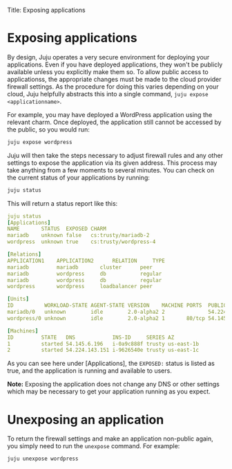 Title: Exposing applications    


# Exposing applications

By design, Juju operates a very secure environment for deploying your 
applications.
Even if you have deployed applications, they won't be publicly available unless
you explicitly make them so. To allow public access to applicationss, the
appropriate changes must be made to the cloud provider firewall settings. As
the procedure for doing this varies depending on your cloud, Juju helpfully
abstracts this into a single command, `juju expose <applicationname>`.

For example, you may have deployed a WordPress application using the relevant
charm. Once deployed, the application still cannot be accessed by the public,
so you would run:

```bash
juju expose wordpress
```

Juju will then take the steps necessary to adjust firewall rules and any other
settings to expose the application via its given address. This process may take
anything from a few moments to several minutes. You can check on the current
status of your applications by running:

```bash
juju status
```

This will return a status report like this:

```yaml
juju status
[Applications]
NAME       STATUS  EXPOSED CHARM                
mariadb    unknown false   cs:trusty/mariadb-2  
wordpress  unknown true    cs:trusty/wordpress-4

[Relations]
APPLICATION1    APPLICATION2      RELATION     TYPE   
mariadb         mariadb       cluster      peer   
mariadb         wordpress     db           regular
mariadb         wordpress     db           regular
wordpress       wordpress     loadbalancer peer   

[Units]    
ID          WORKLOAD-STATE AGENT-STATE VERSION    MACHINE PORTS  PUBLIC-ADDRESS MESSAGE
mariadb/0   unknown        idle        2.0-alpha2 2              54.224.143.151        
wordpress/0 unknown        idle        2.0-alpha2 1       80/tcp 54.145.6.196          

[Machines]
ID         STATE   DNS            INS-ID     SERIES AZ        
1          started 54.145.6.196   i-0a9c888f trusty us-east-1b
2          started 54.224.143.151 i-9626540e trusty us-east-1c 
```

As you can see here under [Applications], the `EXPOSED:` status is listed as 
true, and the application is running and available to users.

**Note:** Exposing the application does not change any DNS or other settings 
which may be necessary to get your application running as you expect.

# Unexposing an application

To return the firewall settings and make an application non-public again, you
simply need to run the `unexpose` command. For example:

```bash
juju unexpose wordpress
```



